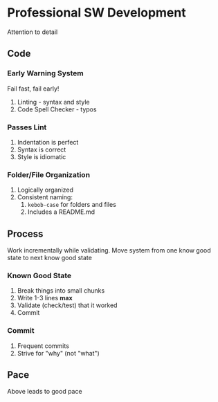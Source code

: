 Professional SW Development
===

Attention to detail

## Code

### Early Warning System

Fail fast, fail early!

1. Linting - syntax and style
1. Code Spell Checker - typos

### Passes Lint

1. Indentation is perfect
1. Syntax is correct
1. Style is idiomatic

### Folder/File Organization

1. Logically organized
1. Consistent naming:
    1. `kebob-case` for folders and files
    1. Includes a README.md

## Process

Work incrementally while validating. Move system from one 
know good state to next know good state

### Known Good State

1. Break things into small chunks
1. Write 1-3 lines **max**
1. Validate (check/test) that it worked
1. Commit

### Commit

1. Frequent commits
1. Strive for "why" (not "what")

## Pace

Above leads to good pace